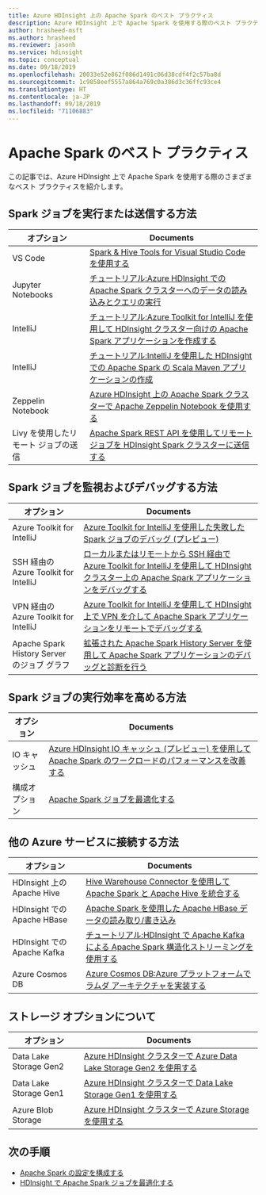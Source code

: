 ```yaml
---
title: Azure HDInsight 上の Apache Spark のベスト プラクティス
description: Azure HDInsight 上で Apache Spark を使用する際のベスト プラクティスを紹介します。
author: hrasheed-msft
ms.author: hrasheed
ms.reviewer: jasonh
ms.service: hdinsight
ms.topic: conceptual
ms.date: 09/18/2019
ms.openlocfilehash: 20033e52e862f086d1491c06d38cdf4f2c57ba8d
ms.sourcegitcommit: 1c9858eef5557a864a769c0a386d3c36ffc93ce4
ms.translationtype: HT
ms.contentlocale: ja-JP
ms.lasthandoff: 09/18/2019
ms.locfileid: "71106883"
---
```

# <a name="apache-spark-best-practices"></a>Apache Spark のベスト プラクティス

この記事では、Azure HDInsight 上で Apache Spark を使用する際のさまざまなベスト プラクティスを紹介します。

## <a name="how-do-i-run-or-submit-spark-jobs"></a>Spark ジョブを実行または送信する方法

| オプション | Documents |
|---|---|
| VS Code | [Spark & Hive Tools for Visual Studio Code を使用する](../hdinsight-for-vscode.md) |
| Jupyter Notebooks | [チュートリアル:Azure HDInsight での Apache Spark クラスターへのデータの読み込みとクエリの実行](./apache-spark-load-data-run-query.md) |
| IntelliJ | [チュートリアル:Azure Toolkit for IntelliJ を使用して HDInsight クラスター向けの Apache Spark アプリケーションを作成する](./apache-spark-intellij-tool-plugin.md) |
| IntelliJ | [チュートリアル:IntelliJ を使用した HDInsight での Apache Spark の Scala Maven アプリケーションの作成](./apache-spark-create-standalone-application.md) |
| Zeppelin Notebook | [Azure HDInsight 上の Apache Spark クラスターで Apache Zeppelin Notebook を使用する](./apache-spark-zeppelin-notebook.md) |
| Livy を使用したリモート ジョブの送信 | [Apache Spark REST API を使用してリモート ジョブを HDInsight Spark クラスターに送信する](./apache-spark-livy-rest-interface.md) |

## <a name="how-do-i-monitor-and-debug-spark-jobs"></a>Spark ジョブを監視およびデバッグする方法

| オプション | Documents |
|---|---|
| Azure Toolkit for IntelliJ | [Azure Toolkit for IntelliJ を使用した失敗した Spark ジョブのデバッグ (プレビュー)](apache-spark-intellij-tool-failure-debug.md) |
| SSH 経由の Azure Toolkit for IntelliJ | [ローカルまたはリモートから SSH 経由で Azure Toolkit for IntelliJ を使用して HDInsight クラスター上の Apache Spark アプリケーションをデバッグする](apache-spark-intellij-tool-debug-remotely-through-ssh.md) |
| VPN 経由の Azure Toolkit for IntelliJ | [Azure Toolkit for IntelliJ を使用して HDInsight 上で VPN を介して Apache Spark アプリケーションをリモートでデバッグする](apache-spark-intellij-tool-plugin-debug-jobs-remotely.md) |
| Apache Spark History Server のジョブ グラフ | [拡張された Apache Spark History Server を使用して Apache Spark アプリケーションのデバッグと診断を行う](./apache-azure-spark-history-server.md) |

## <a name="how-do-i-make-my-spark-jobs-run-more-efficiently"></a>Spark ジョブの実行効率を高める方法

| オプション | Documents |
|---|---|
| IO キャッシュ | [Azure HDInsight IO キャッシュ (プレビュー) を使用して Apache Spark のワークロードのパフォーマンスを改善する](./apache-spark-improve-performance-iocache.md) |
| 構成オプション | [Apache Spark ジョブを最適化する](./apache-spark-perf.md) |

## <a name="how-do-i-connect-to-other-azure-services"></a>他の Azure サービスに接続する方法

| オプション | Documents |
|---|---|
| HDInsight 上の Apache Hive | [Hive Warehouse Connector を使用して Apache Spark と Apache Hive を統合する](../interactive-query/apache-hive-warehouse-connector.md) |
| HDInsight での Apache HBase | [Apache Spark を使用した Apache HBase データの読み取り/書き込み](../hdinsight-using-spark-query-hbase.md) |
| HDInsight での Apache Kafka | [チュートリアル:HDInsight で Apache Kafka による Apache Spark 構造化ストリーミングを使用する](../hdinsight-apache-kafka-spark-structured-streaming.md) |
| Azure Cosmos DB | [Azure Cosmos DB:Azure プラットフォームでラムダ アーキテクチャを実装する](../../cosmos-db/lambda-architecture.md) |

## <a name="what-are-my-storage-options"></a>ストレージ オプションについて

| オプション | Documents |
|---|---|
| Data Lake Storage Gen2 | [Azure HDInsight クラスターで Azure Data Lake Storage Gen2 を使用する](../hdinsight-hadoop-use-data-lake-storage-gen2.md) |
| Data Lake Storage Gen1 | [Azure HDInsight クラスターで Data Lake Storage Gen1 を使用する](../hdinsight-hadoop-use-data-lake-store.md) |
| Azure Blob Storage | [Azure HDInsight クラスターで Azure Storage を使用する](../hdinsight-hadoop-use-blob-storage.md) |

## <a name="next-steps"></a>次の手順

* [Apache Spark の設定を構成する](apache-spark-settings.md)
* [HDInsight で Apache Spark ジョブを最適化する](apache-spark-perf.md)
